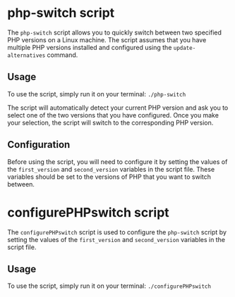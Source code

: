 # php-switch script

The `php-switch` script allows you to quickly switch between two specified PHP versions on a Linux machine. The script assumes that you have multiple PHP versions installed and configured using the `update-alternatives` command.

## Usage

To use the script, simply run it on your terminal: ``./php-switch``


The script will automatically detect your current PHP version and ask you to select one of the two versions that you have configured. Once you make your selection, the script will switch to the corresponding PHP version.

## Configuration

Before using the script, you will need to configure it by setting the values of the `first_version` and `second_version` variables in the script file. These variables should be set to the versions of PHP that you want to switch between.

# configurePHPswitch script

The `configurePHPswitch` script is used to configure the `php-switch` script by setting the values of the `first_version` and `second_version` variables in the script file.

## Usage

To use the script, simply run it on your terminal: ``./configurePHPswitch``




